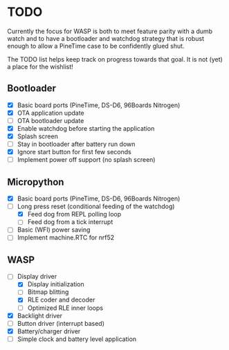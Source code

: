 # TODO

Currently the focus for WASP is both to meet feature parity with a dumb
watch and to have a bootloader and watchdog strategy that is robust enough
to allow a PineTime case to be confidently glued shut.

The TODO list helps keep track on progress towards that goal. It is not
(yet) a place for the wishlist!

## Bootloader

 * [X] Basic board ports (PineTime, DS-D6, 96Boards Nitrogen)
 * [X] OTA application update
 * [ ] OTA bootloader update
 * [X] Enable watchdog before starting the application
 * [X] Splash screen
 * [ ] Stay in bootloader after battery run down
 * [X] Ignore start button for first few seconds
 * [ ] Implement power off support (no splash screen)
  
## Micropython

 * [X] Basic board ports (PineTime, DS-D6, 96Boards Nitrogen)
 * [ ] Long press reset (conditional feeding of the watchdog)
   - [X] Feed dog from REPL polling loop
   - [ ] Feed dog from a tick interrupt
 * [ ] Basic (WFI) power saving
 * [ ] Implement machine.RTC for nrf52
 
## WASP

 * [ ] Display driver
   - [X] Display initialization
   - [ ] Bitmap blitting
   - [X] RLE coder and decoder
   - [ ] Optimized RLE inner loops
 * [X] Backlight driver
 * [ ] Button driver (interrupt based)
 * [X] Battery/charger driver
 * [ ] Simple clock and battery level application
